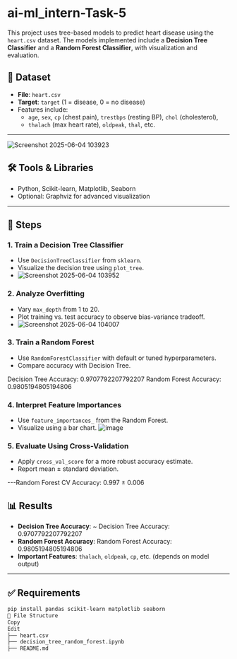 # ai-ml_intern-Task-5
This project uses tree-based models to predict heart disease using the `heart.csv` dataset. The models implemented include a **Decision Tree Classifier** and a **Random Forest Classifier**, with visualization and evaluation.
## 📂 Dataset

- **File**: `heart.csv`
- **Target**: `target` (1 = disease, 0 = no disease)
- Features include:
  - `age`, `sex`, `cp` (chest pain), `trestbps` (resting BP), `chol` (cholesterol),
  - `thalach` (max heart rate), `oldpeak`, `thal`, etc.

---
![Screenshot 2025-06-04 103923](https://github.com/user-attachments/assets/309faa79-425c-4249-9a58-dd1f314dc5ab)


## 🛠️ Tools & Libraries

- Python, Scikit-learn, Matplotlib, Seaborn
- Optional: Graphviz for advanced visualization

---

## 🚀 Steps

### 1. Train a Decision Tree Classifier
- Use `DecisionTreeClassifier` from `sklearn`.
- Visualize the decision tree using `plot_tree`.
- ![Screenshot 2025-06-04 103952](https://github.com/user-attachments/assets/4c9e10cb-a41f-47d6-8406-c012054a7119)


### 2. Analyze Overfitting
- Vary `max_depth` from 1 to 20.
- Plot training vs. test accuracy to observe bias-variance tradeoff.
- ![Screenshot 2025-06-04 104007](https://github.com/user-attachments/assets/b98011b9-7606-4c9b-88f3-ac0b8c61380f)


### 3. Train a Random Forest
- Use `RandomForestClassifier` with default or tuned hyperparameters.
- Compare accuracy with Decision Tree.

Decision Tree Accuracy: 0.9707792207792207
Random Forest Accuracy: 0.9805194805194806

### 4. Interpret Feature Importances
- Use `feature_importances_` from the Random Forest.
- Visualize using a bar chart.
![image](https://github.com/user-attachments/assets/4d835217-2cec-4c15-8c4e-1862d6229831)

### 5. Evaluate Using Cross-Validation
- Apply `cross_val_score` for a more robust accuracy estimate.
- Report mean ± standard deviation.

---Random Forest CV Accuracy: 0.997 ± 0.006

## 📊 Results

- **Decision Tree Accuracy**: ~ Decision Tree Accuracy: 0.9707792207792207
- **Random Forest Accuracy**: Random Forest Accuracy: 0.9805194805194806
- **Important Features**: `thalach`, `oldpeak`, `cp`, etc. (depends on model output)

---

## ✅ Requirements

```bash
pip install pandas scikit-learn matplotlib seaborn
📁 File Structure
Copy
Edit
├── heart.csv
├── decision_tree_random_forest.ipynb
├── README.md
